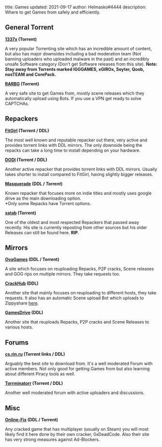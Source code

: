 title: Games
updated: 2021-09-17
author: Helmasko#4444
description: Where to get Games from safely and efficiently.

## General Torrent

**[1337x](https://1337x.to) (Torrent)**

A very popular Torrenting site which has an incredible amount of content, but also has major downsides including a bad moderation team (Not banning uploaders who uploaded malware in the past) and an incredibly unsafe Software category (Don't get Software releases from this site). **Note: Stay away from Torrents marked IGGGAMES, xGIROx, Seyter, Qoob, nosTEAM and CorePack.**

**[RARBG](https://rarbg.to) (Torrent)**

A very safe site to get Games from, mostly scene releases which they automatically upload using Bots. If you use a VPN get ready to solve CAPTCHAs.

## Repackers

**[FitGirl](https://fitgirl-repacks.site) (Torrent / DDL)**

The most well known and reputable repacker out there, very active and provides torrent links with DDL mirrors. The only downside being the repacks can take a long time to install depending on your hardware.

**[DODI](https://dodi-repacks.site) (Torrent / DDL)**

Another active repacker that provides torrent links with DDL mirrors. Usually takes shorter to install compared to FitGirl, having slightly bigger releases.

**[Masquerade](https://masquerade.site) (DDL / *Torrent*)**

Known repacker that focuses more on indie titles and mostly uses google drive as the main downloading option.  
*Only some Repacks have Torrent options.

**[xatab](https://xatab-repack.com) (Torrent)**

One of the oldest and most respected Repackers that passed away recently. His site is currently reposting from other sources but his older Releases can still be found here. **RIP.**

## Mirrors

**[OvaGames](https://ovagames.com) (DDL / Torrent)**

A site which focuses on reuploading Repacks, P2P cracks, Scene releases and GOG rips on multiple mirrors. They take requests too.

**[CrackHub](https://crackhub.site) (DDL)**

Another site that mainly focuses on reuploading to different hosts, they take requests. It also has an automatic Scene upload Bot which uploads to Zippyshare [here](https://scene.crackhub.site).

**[GamesDrive](https://gamesdrive.net) (DDL)**

Another site that reuploads Repacks, P2P cracks and Scene Releases to various hosts.

## Forums

**[cs.rin.ru](https://cs.rin.ru/forum) (Torrent links / DDL)**

Arguably the best site to download from. It's a well moderated Forum with active members. Not only good for getting Games from but also learning about different Piracy tools as well.

**[Torrminatorr](https://forum.torrminatorr.com) (Torrent / DDL)**

Another well moderated forum with active uploaders and discussions.

## Misc

**[Online-Fix](https://online-fix.me) (DDL / Torrent)**

Any cracked game that has multiplayer (usually on Steam) you will most likely find it here done by their own cracker, 0xDeadCode. Also their site has very strong measures against Ad-Blockers.
